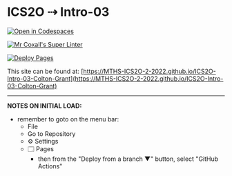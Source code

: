 # ICS2O ⇢ Intro-03

[![Open in Codespaces](https://classroom.github.com/assets/launch-codespace-f4981d0f882b2a3f0472912d15f9806d57e124e0fc890972558857b51b24a6f9.svg)](https://classroom.github.com/open-in-codespaces?assignment_repo_id=10021257)

[![Mr Coxall's Super Linter](https://github.com/MTHS-ICS2O-2-2022/ICS2O-Intro-03-Colton-Grant/workflows/Mr%20Coxall's%20Super%20Linter/badge.svg)](https://github.com/MTHS-ICS2O-2-2022/ICS2O-Intro-03-Colton-Grant/actions)

[![Deploy Pages](https://github.com/MTHS-ICS2O-2-2022/ICS2O-Intro-03-Colton-Grant/workflows/Deploy%20Pages/badge.svg)](https://github.com/MTHS-ICS2O-2-2022/ICS2O-Intro-03-Colton-Grant/actions)

This site can be found at: [https://MTHS-ICS2O-2-2022.github.io/ICS2O-Intro-03-Colton-Grant](https://MTHS-ICS2O-2-2022.github.io/ICS2O-Intro-03-Colton-Grant)

---

**NOTES ON INITIAL LOAD:**
- remember to goto on the menu bar:
  - File
  - Go to Repository
  - ⚙ Settings
  - 🗔 Pages
    - then from the "Deploy from a branch ▼" button, select "GitHub Actions"
